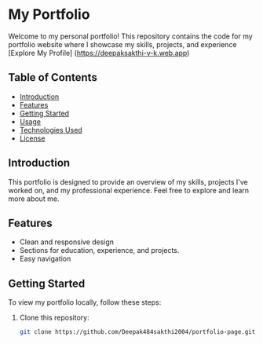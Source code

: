 # My Portfolio

Welcome to my personal portfolio! This repository contains the code for my portfolio website where I showcase my skills, projects, and experience
[Explore My Profile] (https://deepaksakthi-v-k.web.app)

## Table of Contents

- [Introduction](#introduction)
- [Features](#features)
- [Getting Started](#getting-started)
- [Usage](#usage)
- [Technologies Used](#technologies-used)
- [License](#license)

## Introduction

This portfolio is designed to provide an overview of my skills, projects I've worked on, and my professional experience. Feel free to explore and learn more about me.

## Features

- Clean and responsive design
- Sections for education, experience, and projects.
- Easy navigation

## Getting Started

To view my portfolio locally, follow these steps:

1. Clone this repository:

   ```bash
   git clone https://github.com/Deepak484sakthi2004/portfolio-page.git
